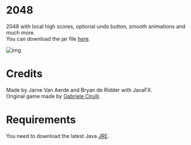 # 2048
2048 with local high scores, optional undo button, smooth animations and much more.  
You can download the jar file [here](../../releases/download/v1/2048.jar).

![img](http://i.imgur.com/5wjOwOx.png)

# Credits
Made by Jarne Van Aerde and Bryan de Ridder with JavaFX.  
Original game made by [Gabriele Cirulli](https://github.com/gabrielecirulli/2048).

# Requirements
You need to download the latest Java [JRE](http://www.oracle.com/technetwork/java/javase/downloads/jre8-downloads-2133155.html).
